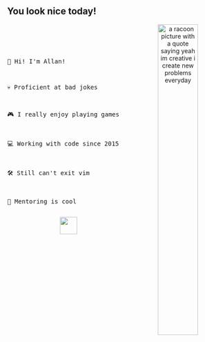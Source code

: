 
## You look nice today!
<div align="center">
<img src="https://github.com/allan-pires/allan-pires/assets/2620618/4838e3ec-862e-496d-8e01-db6e1d730cbc" width="43%" align="right" alt="a racoon picture with a quote saying yeah im creative i create new problems everyday">
<br><br>

<div align="left">
<pre>
  
  👋 Hi! I'm Allan!
  
  💀 Proficient at bad jokes
  
  🎮 I really enjoy playing games
  
  💻 Working with code since 2015
  
  🛠️ Still can't exit vim
  
  🌱 Mentoring is cool
</pre>
</div>
<img src="https://camo.githubusercontent.com/94b3f7b067f212ecc7eba721545b6b32e957aa9b4d9abc8672e2c88264eea59e/687474703a2f2f7061312e6e61727669692e636f6d2f363732322f383134336436343062306636383336326562353337326230666361316230333733313737336565365f30302e676966" height="40" />
</div>
